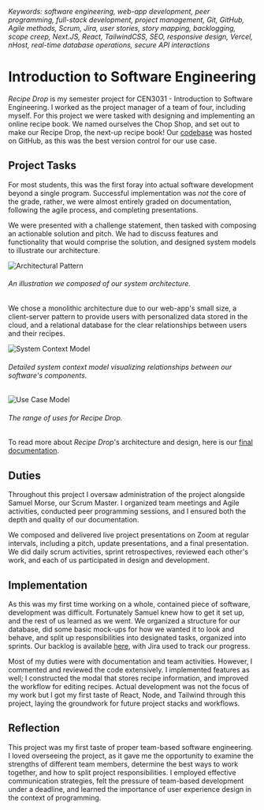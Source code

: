 *Keywords: software engineering, web-app development, peer programming, full-stack development, project management, Git, GitHub, Agile methods, Scrum, Jira, user stories, story mapping, backlogging, scope creep, Next.JS, React, TailwindCSS, SEO, responsive design, Vercel, nHost, real-time database operations, secure API interactions*

# Introduction to Software Engineering
*Recipe Drop* is my semester project for CEN3031 - Introduction to Software Engineering. I worked as the project manager of a team of four, including myself. For this project we were tasked with designing and implementing an online recipe book. We named ourselves the Chop Shop, and set out to make our Recipe Drop, the next-up recipe book! Our [codebase](https://www.github.com/cen3031-chop-shop/recipe-drop) was hosted on GitHub, as this was the best version control for our use case.

## Project Tasks
For most students, this was the first foray into actual software development beyond a single program. Successful implementation was *not* the core of the grade, rather, we were almost entirely graded on documentation, following the agile process, and completing presentations. 

We were presented with a challenge statement, then tasked with composing an actionable solution and pitch. We had to discuss features and functionality that would comprise the solution, and designed system models to illustrate our architecture. 

![Architectural Pattern](images/pf/05-28-2024/architectural-pattern.webp)
###### An illustration we composed of our system architecture.

We chose a monolithic architecture due to our web-app's small size, a client-server pattern to provide users with personalized data stored in the cloud, and a relational database for the clear relationships between users and their recipes.

![System Context Model](images/pf/05-28-2024/system-context-model.webp)
###### Detailed system context model visualizing relationships between our software's components.

![Use Case Model](images/pf/05-28-2024/use-case-model.webp)
###### The range of uses for Recipe Drop.

To read more about *Recipe Drop*'s architecture and design, here is our [final documentation](https://drive.google.com/file/d/1Ohscthi8u2Ukv7uq9eaidySqs9uQD7sM/view?usp=sharing).

## Duties
Throughout this project I oversaw administration of the project alongside Samuel Morse, our Scrum Master. I organized team meetings and Agile activities, conducted peer programming sessions, and I ensured both the depth and quality of our documentation.

We composed and delivered live project presentations on Zoom at regular intervals, including a pitch, update presentations, and a final presentation. We did daily scrum activities, sprint retrospectives, reviewed each other's work, and each of us participated in design and development. 
## Implementation
As this was my first time working on a whole, contained piece of software, development was difficult. Fortunately Samuel knew how to get it set up, and the rest of us learned as we went. We organized a structure for our database, did some basic mock-ups for how we wanted it to look and behave, and split up  responsibilities into designated tasks, organized into sprints. Our backlog is available [here](https://drive.google.com/file/d/1GG_aM7VuZzESk4znYJ6ezWk0144kTKVt/view?usp=sharing), with Jira used to track our progress.

Most of my duties were with documentation and team activities. However, I commented and reviewed the code extensively. I implemented features as well; I constructed the modal that stores recipe information, and improved the workflow for editing recipes. Actual development was not the focus of my work but I got my first taste of React, Node, and Tailwind through this project, laying the groundwork for future project stacks and workflows. 

## Reflection
This project was my first taste of proper team-based software engineering. I loved overseeing the project, as it gave me the opportunity to examine the strengths of different team members, determine the best ways to work together, and how to split project responsibilities. I employed effective communication strategies, felt the pressure of team-based development under a deadline, and learned the importance of user experience design in the context of programming.
